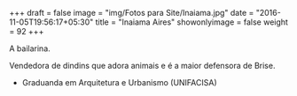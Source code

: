 +++
draft = false
image = "img/Fotos para Site/Inaiama.jpg"
date = "2016-11-05T19:56:17+05:30"
title = "Inaiama Aires"
showonlyimage = false
weight = 92
+++

<!--more-->

A bailarina.

Vendedora de dindins que adora animais e é a maior defensora de Brise.

* Graduanda em Arquitetura e Urbanismo (UNIFACISA)
